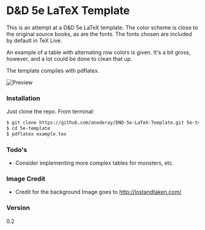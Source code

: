 # D&D 5e LaTeX Template

This is an attempt at a D&D 5e LaTeX template. The color scheme is close to the original source books, as are the fonts. The fonts chosen are included by default in TeX Live.

An example of a table with alternating row colors is given. It's a bit gross, however, and a lot could be done to clean that up.

The template compiles with pdflatex.

![Preview](https://github.com/anoderay/DND-5e-LaTeX-Template/raw/master/scrot.png)


### Installation

Just clone the repo. From terminal:

```sh
$ git clone https://github.com/anoderay/DND-5e-LaTeX-Template.git 5e-template
$ cd 5e-template
$ pdflatex example.tex
```

### Todo's

 - Consider implementing more complex tables for monsters, etc.

### Image Credit

 - Credit for the background Image goes to http://lostandtaken.com/
 
### Version
0.2
